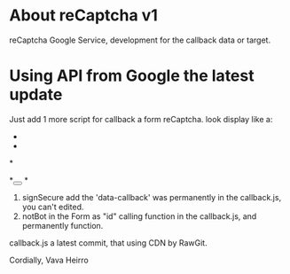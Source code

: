 # About reCaptcha v1

reCaptcha Google Service, development for the callback data or target.

# Using API from Google the latest update

Just add 1 more script for callback a form reCaptcha. look display like a:

* <script src="https://www.google.com/recaptcha/api.js" async defer></script>
* <script src="https://cdn.rawgit.com/heirro/reCaptcha/3175119d/callback.js" ></script>

*<form id="notBot">
*<button class="g recaptcha" data-sitekey="YOUR SITEKEY" data-callback="signSecure"></button>
*</form>

1. signSecure add the 'data-callback' was permanently in the callback.js, you can't edited.
2. notBot in the Form as "id" calling function in the callback.js, and permanently function.

callback.js a latest commit, that using CDN by RawGit.

Cordially,
Vava Heirro

